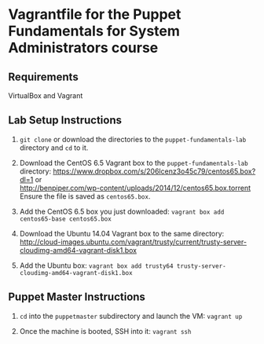 <h1>Vagrantfile for the Puppet Fundamentals for System Administrators course</h1>

<h2>Requirements</h2>
VirtualBox and Vagrant

<h2>Lab Setup Instructions</h2>

1. `git clone` or download the directories to the `puppet-fundamentals-lab` directory and `cd` to it.

2. Download the CentOS 6.5 Vagrant box to the `puppet-fundamentals-lab` directory: 
https://www.dropbox.com/s/206lcenz3o45c79/centos65.box?dl=1 or<br> 
http://benpiper.com/wp-content/uploads/2014/12/centos65.box.torrent<br>
Ensure the file is saved as `centos65.box`.

3. Add the CentOS 6.5 box you just downloaded:
`vagrant box add centos65-base centos65.box`

4. Download the Ubuntu 14.04 Vagrant box to the same directory:
http://cloud-images.ubuntu.com/vagrant/trusty/current/trusty-server-cloudimg-amd64-vagrant-disk1.box

5. Add the Ubuntu box:
`vagrant box add trusty64 trusty-server-cloudimg-amd64-vagrant-disk1.box`

<h2>Puppet Master Instructions</h2>

1. `cd` into the `puppetmaster` subdirectory and launch the VM:
`vagrant up`

2. Once the machine is booted, SSH into it:
`vagrant ssh`
